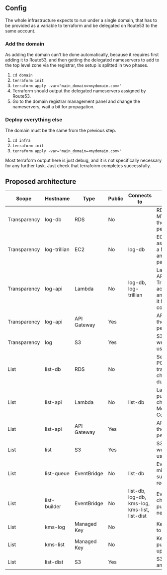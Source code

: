 ## Config
The whole infrastructure expects to run under a single domain, that has to be provided as a variable to terraform and be delegated on Route53 to the same account.

### Add the domain
As adding the domain can't be done automatically, because it requires first adding it to Route53, and then getting the delegated nameservers to add to the top level zone via the registrar, the setup is splitted in two phases.

 1. `cd domain`
 2. `terraform init`
 3. `terraform apply -var="main_domain=<mydomain.com>"`
 4. Terraform should output the delegated nameservers assigned by Route53.
 5. Go to the domain registrar management panel and change the nameservers, wait a bit for propagation.

### Deploy everything else
The domain must be the same from the previous step.

 1. `cd infra`
 2. `terraform init`
 3. `terraform apply -var="main_domain=<mydomain.com>"`

Most terraform output here is just debug, and it is not specifically necessary for any further task. Just check that terrafoirm completes successfully.

## Proposed architecture
| Scope        | Hostname       | Type        | Public | Connects to                                   | Description                                                                                                                                                                        |
| ------------ | -------------- | ----------- | ------ | --------------------------------------------- | ---------------------------------------------------------------------------------------------------------------------------------------------------------------------------------- |
| Transparency | log-db         | RDS         | No     |                                               | RDS instance to use as a MYSQL hosted backend for the Trillian database and the personality database.                                                                              |
| Transparency | log-trillian   | EC2         | No     | log-db                                        | EC2 instance running Trillian as a system service. Needs a MYSQL connection string and a LOG_TREE_ID, passable at runtime.                                                         |
| Transparency | log-api    | Lambda      | No     | log-db, log-trillian                          | Lambda that runs the Flask API that constitutes the Trillian personality. Need to access log-trillian via gRPC and log-db via MYSQL since it has its own database for consistency. |
| Transparency | log-api        | API Gateway | Yes    |                                       | API Gateway that provides the public access to log-personality.transparency.cat.                                                                                                   |
| Transparency | log            | S3          | Yes    |                                               | S3 that hosts a static website to provide a basic user interface to log-api.                                                                                                       |
| List         | list-db        | RDS         | No     |                                               | Separate RDS (MYSQL or PGSQL) instance that keeps track of submissions and changes to the list, before or during validation.                                                       |
| List         | list-api   | Lambda      | No     | list-db                                       | Lambda that handles the public API to ask for list changes: Addition, Modification, Deletion. Connects to RDS on list-db.                                                          |
| List         | list-api       | API Gateway | Yes    |                                   | API Gateway that provides the public access to log-personality.transparency.cat.                                                                                                   |
| List         | list           | S3          | Yes    |                                               | S3 that hosts a static website to provide a basic user interface to list-api.                                                                                                      |
| List         | list-queue | EventBridge | No     | list-db                                       | EventBridge job (every 15 mins?) that checks submissions and update requests for the list.                                                                                         |
| List         | list-builder   | EventBridge | No     | list-db, log-db, kms-log, kms-list, list-dist | EventBridge job (daily?) that checks, builds, signs and publish a new list if necessary.                                                                                           |
| List         | kms-log        | Managed Key | No     |                                               | Key used to sign entries sent to log-api.                                                                                                                                          |
| List         | kms-list       | Managed Key | No     |                                               | Key used to sign the published list and its updates.                                                                                                                               |
| List         | list-dist      | S3          | Yes    |                                               | S3 used to distrbute the list and its updates.                                                                                                                                     |
